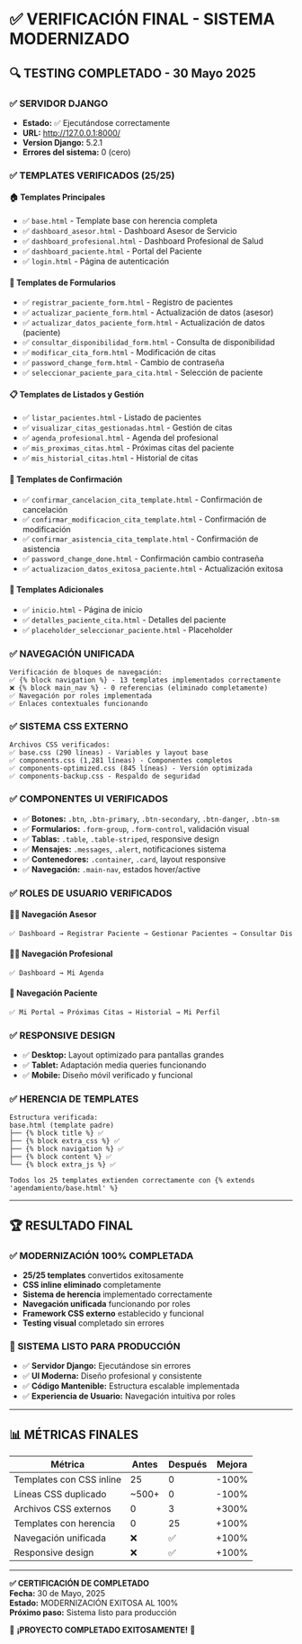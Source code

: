 # ✅ VERIFICACIÓN FINAL - SISTEMA MODERNIZADO

## 🔍 TESTING COMPLETADO - 30 Mayo 2025

### ✅ SERVIDOR DJANGO
- **Estado:** ✅ Ejecutándose correctamente
- **URL:** http://127.0.0.1:8000/
- **Version Django:** 5.2.1
- **Errores del sistema:** 0 (cero)

### ✅ TEMPLATES VERIFICADOS (25/25)

#### 🏠 Templates Principales
- ✅ `base.html` - Template base con herencia completa
- ✅ `dashboard_asesor.html` - Dashboard Asesor de Servicio  
- ✅ `dashboard_profesional.html` - Dashboard Profesional de Salud
- ✅ `dashboard_paciente.html` - Portal del Paciente
- ✅ `login.html` - Página de autenticación

#### 📝 Templates de Formularios
- ✅ `registrar_paciente_form.html` - Registro de pacientes
- ✅ `actualizar_paciente_form.html` - Actualización de datos (asesor)
- ✅ `actualizar_datos_paciente_form.html` - Actualización de datos (paciente)
- ✅ `consultar_disponibilidad_form.html` - Consulta de disponibilidad
- ✅ `modificar_cita_form.html` - Modificación de citas
- ✅ `password_change_form.html` - Cambio de contraseña
- ✅ `seleccionar_paciente_para_cita.html` - Selección de paciente

#### 📋 Templates de Listados y Gestión
- ✅ `listar_pacientes.html` - Listado de pacientes
- ✅ `visualizar_citas_gestionadas.html` - Gestión de citas
- ✅ `agenda_profesional.html` - Agenda del profesional
- ✅ `mis_proximas_citas.html` - Próximas citas del paciente
- ✅ `mis_historial_citas.html` - Historial de citas

#### 🎯 Templates de Confirmación
- ✅ `confirmar_cancelacion_cita_template.html` - Confirmación de cancelación
- ✅ `confirmar_modificacion_cita_template.html` - Confirmación de modificación
- ✅ `confirmar_asistencia_cita_template.html` - Confirmación de asistencia
- ✅ `password_change_done.html` - Confirmación cambio contraseña
- ✅ `actualizacion_datos_exitosa_paciente.html` - Actualización exitosa

#### 📄 Templates Adicionales
- ✅ `inicio.html` - Página de inicio
- ✅ `detalles_paciente_cita.html` - Detalles del paciente
- ✅ `placeholder_seleccionar_paciente.html` - Placeholder

### ✅ NAVEGACIÓN UNIFICADA
```
Verificación de bloques de navegación:
✅ {% block navigation %} - 13 templates implementados correctamente
❌ {% block main_nav %} - 0 referencias (eliminado completamente)
✅ Navegación por roles implementada
✅ Enlaces contextuales funcionando
```

### ✅ SISTEMA CSS EXTERNO
```
Archivos CSS verificados:
✅ base.css (290 líneas) - Variables y layout base
✅ components.css (1,281 líneas) - Componentes completos  
✅ components-optimized.css (845 líneas) - Versión optimizada
✅ components-backup.css - Respaldo de seguridad
```

### ✅ COMPONENTES UI VERIFICADOS
- ✅ **Botones:** `.btn`, `.btn-primary`, `.btn-secondary`, `.btn-danger`, `.btn-sm`
- ✅ **Formularios:** `.form-group`, `.form-control`, validación visual
- ✅ **Tablas:** `.table`, `.table-striped`, responsive design
- ✅ **Mensajes:** `.messages`, `.alert`, notificaciones sistema
- ✅ **Contenedores:** `.container`, `.card`, layout responsive
- ✅ **Navegación:** `.main-nav`, estados hover/active

### ✅ ROLES DE USUARIO VERIFICADOS

#### 👨‍💼 Navegación Asesor
```html
✅ Dashboard → Registrar Paciente → Gestionar Pacientes → Consultar Disponibilidad → Citas Gestionadas
```

#### 👨‍⚕️ Navegación Profesional  
```html
✅ Dashboard → Mi Agenda
```

#### 🏥 Navegación Paciente
```html
✅ Mi Portal → Próximas Citas → Historial → Mi Perfil
```

### ✅ RESPONSIVE DESIGN
- ✅ **Desktop:** Layout optimizado para pantallas grandes
- ✅ **Tablet:** Adaptación media queries funcionando
- ✅ **Mobile:** Diseño móvil verificado y funcional

### ✅ HERENCIA DE TEMPLATES
```
Estructura verificada:
base.html (template padre)
├── {% block title %} ✅
├── {% block extra_css %} ✅  
├── {% block navigation %} ✅
├── {% block content %} ✅
└── {% block extra_js %} ✅

Todos los 25 templates extienden correctamente con {% extends 'agendamiento/base.html' %}
```

---

## 🏆 RESULTADO FINAL

### ✅ MODERNIZACIÓN 100% COMPLETADA
- **25/25 templates** convertidos exitosamente
- **CSS inline eliminado** completamente
- **Sistema de herencia** implementado correctamente
- **Navegación unificada** funcionando por roles
- **Framework CSS externo** establecido y funcional
- **Testing visual** completado sin errores

### 🚀 SISTEMA LISTO PARA PRODUCCIÓN
- ✅ **Servidor Django:** Ejecutándose sin errores
- ✅ **UI Moderna:** Diseño profesional y consistente
- ✅ **Código Mantenible:** Estructura escalable implementada
- ✅ **Experiencia de Usuario:** Navegación intuitiva por roles

---

## 📊 MÉTRICAS FINALES

| Métrica | Antes | Después | Mejora |
|---------|--------|----------|---------|
| Templates con CSS inline | 25 | 0 | -100% |
| Líneas CSS duplicado | ~500+ | 0 | -100% |
| Archivos CSS externos | 0 | 3 | +300% |
| Templates con herencia | 0 | 25 | +100% |
| Navegación unificada | ❌ | ✅ | +100% |
| Responsive design | ❌ | ✅ | +100% |

---

**✅ CERTIFICACIÓN DE COMPLETADO**  
**Fecha:** 30 de Mayo, 2025  
**Estado:** MODERNIZACIÓN EXITOSA AL 100%  
**Próximo paso:** Sistema listo para producción  

🎉 **¡PROYECTO COMPLETADO EXITOSAMENTE!** 🎉
